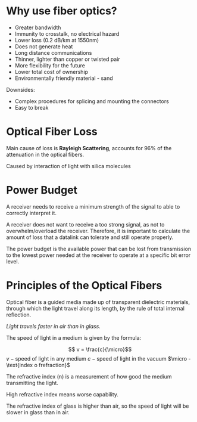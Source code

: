 # Why use fiber optics?

* Greater bandwidth
* Immunity to crosstalk, no electrical hazard
* Lower loss (0.2 dB/km at 1550nm)
* Does not generate heat
* Long distance communications
* Thinner, lighter than copper or twisted pair
* More flexibility for the future
* Lower total cost of ownership
* Environmentally friendly material - sand

Downsides:
* Complex procedures for splicing and mounting the connectors
* Easy to break

# Optical Fiber Loss

Main cause of loss is **Rayleigh Scattering**, accounts for 96% of the attenuation in the optical fibers.

Caused by interaction of light with silica molecules

# Power Budget

A receiver needs to receive a minimum strength of the signal to able to correctly interpret it.

A receiver does not want to receive a too strong signal, as not to overwhelm/overload the receiver.
Therefore, it is important to calculate the amount of loss that a datalink can tolerate and still operate properly.

The power budget is the available power that can be lost from transmission to the lowest power needed at the receiver to operate at a specific bit error level.

# Principles of the Optical Fibers

Optical fiber is a guided media made up of transparent dielectric materials, through which the light travel along its length, by the rule of total internal reflection.

*Light travels faster in air than in glass.*

The speed of light in a medium is given by the formula:

$$ v = \frac{c}{\micro}$$
$v - \text{speed of light in any medium}$
$c - \text{speed of light in the vacuum}$
$\micro - \text{index o frefraction}$

The refractive index (n) is a measurement of how good the medium transmitting the light.

High refractive index means worse capability.

The refractive index of glass is higher than air, so the speed of light will be slower in glass than in air.

